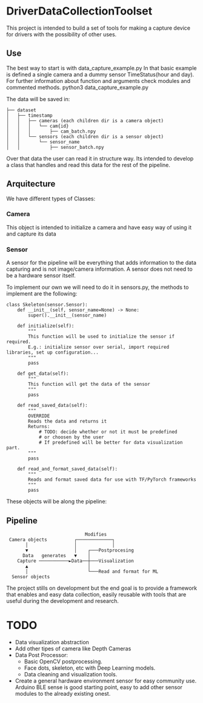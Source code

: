 # DriverDataCollectionToolset
This project is intended to build a set of tools for making a capture device for drivers with the possibility of other uses.

## Use
The best way to start is with data_capture_example.py
In that basic example is defined a single camera and a dummy sensor TimeStatus(hour and day). For further information about function and arguments check modules and commented methods.
    python3 data_capture_example.py

The data will be saved in:
```
├── dataset
│   ├── timestamp
│   │   ├── cameras (each children dir is a camera object)
│   │   │   └── cam{id}
│   │   │       ├── cam_batch.npy
│   │   └── sensors (each children dir is a sensor object)
│   │       └── sensor_name
│   │           ├── sensor_batch.npy
```
Over that data the user can read it in structure way. Its intended to develop a class that handles and read this data for the rest of the pipeline.

## Arquitecture
We have different types of Classes:
### Camera
This object is intended to initialize a camera and have easy way of using it and capture its data

### Sensor
A sensor for the pipeline will be everything that adds information to the data capturing and is not image/camera information. A sensor does not need to be a hardware sensor itself.

To implement our own we will need to do it in sensors.py, the methods to implement are the following:
```
class Skeleton(sensor.Sensor):
    def __init__(self, sensor_name=None) -> None:
        super().__init__(sensor_name)

    def initialize(self):
        """
        This function will be used to initialize the sensor if required.
        E.g.: initialize sensor over serial, import required libraries, set up configuration...
        """
        pass

    def get_data(self):
        """
        This function will get the data of the sensor
        """
        pass

    def read_saved_data(self):
        """
        OVERRIDE
        Reads the data and returns it
        Returns:
            # TODO: decide whether or not it must be predefined
            # or choosen by the user
            # If predefined will be better for data visualization part.
        """
        pass

    def read_and_format_saved_data(self):
        """
        Reads and format saved data for use with TF/PyTorch frameworks
        """
        pass
```

These objects will be along the pipeline:
## Pipeline
```
                             Modifies
 Camera objects          ┌─────────────┐
       │                 │             │
       ▼                 │    ┌───Postprocesing
      Data   generates   ▼    │
    Capture ───────────►Data──┼───Visualization
       ▲                      │
       │                      └───Read and format for ML
  Sensor objects
```
The project stills on development but the end goal is to provide a framework that enables and easy data collection, easily reusable with tools that are useful during the development and research.

# TODO
* Data visualization abstraction
* Add other tipes of camera like Depth Cameras
* Data Post Processor:
    * Basic OpenCV postprocessing.
    * Face dots, skeleton, etc with Deep Learning models.
    * Data cleaning and visualization tools.
* Create a general hardware environment sensor for easy community use. Arduino BLE sense is good starting point, easy to add other sensor modules to the already existing onest.
